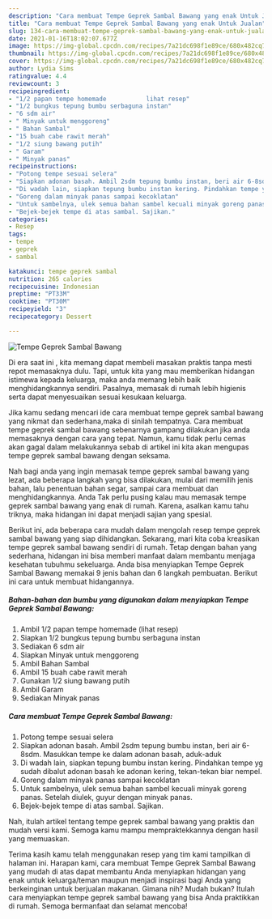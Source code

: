 ```yaml
---
description: "Cara membuat Tempe Geprek Sambal Bawang yang enak Untuk Jualan"
title: "Cara membuat Tempe Geprek Sambal Bawang yang enak Untuk Jualan"
slug: 134-cara-membuat-tempe-geprek-sambal-bawang-yang-enak-untuk-jualan
date: 2021-01-16T18:02:07.677Z
image: https://img-global.cpcdn.com/recipes/7a21dc698f1e89ce/680x482cq70/tempe-geprek-sambal-bawang-foto-resep-utama.jpg
thumbnail: https://img-global.cpcdn.com/recipes/7a21dc698f1e89ce/680x482cq70/tempe-geprek-sambal-bawang-foto-resep-utama.jpg
cover: https://img-global.cpcdn.com/recipes/7a21dc698f1e89ce/680x482cq70/tempe-geprek-sambal-bawang-foto-resep-utama.jpg
author: Lydia Sims
ratingvalue: 4.4
reviewcount: 3
recipeingredient:
- "1/2 papan tempe homemade           lihat resep"
- "1/2 bungkus tepung bumbu serbaguna instan"
- "6 sdm air"
- " Minyak untuk menggoreng"
- " Bahan Sambal"
- "15 buah cabe rawit merah"
- "1/2 siung bawang putih"
- " Garam"
- " Minyak panas"
recipeinstructions:
- "Potong tempe sesuai selera"
- "Siapkan adonan basah. Ambil 2sdm tepung bumbu instan, beri air 6-8sdm. Masukkan tempe ke dalam adonan basah, aduk-aduk"
- "Di wadah lain, siapkan tepung bumbu instan kering. Pindahkan tempe yg sudah dibalut adonan basah ke adonan kering, tekan-tekan biar nempel."
- "Goreng dalam minyak panas sampai kecoklatan"
- "Untuk sambelnya, ulek semua bahan sambel kecuali minyak goreng panas. Setelah diulek, guyur dengan minyak panas."
- "Bejek-bejek tempe di atas sambal. Sajikan."
categories:
- Resep
tags:
- tempe
- geprek
- sambal

katakunci: tempe geprek sambal 
nutrition: 265 calories
recipecuisine: Indonesian
preptime: "PT33M"
cooktime: "PT30M"
recipeyield: "3"
recipecategory: Dessert

---
```



![Tempe Geprek Sambal Bawang](https://img-global.cpcdn.com/recipes/7a21dc698f1e89ce/680x482cq70/tempe-geprek-sambal-bawang-foto-resep-utama.jpg)

Di era  saat ini , kita memang dapat membeli masakan praktis tanpa mesti repot memasaknya dulu. Tapi, untuk kita yang mau memberikan hidangan istimewa kepada keluarga, maka anda memang lebih baik menghidangkannya sendiri. Pasalnya, memasak di rumah lebih higienis serta dapat menyesuaikan sesuai kesukaan keluarga.

Jika kamu sedang mencari ide cara membuat tempe geprek sambal bawang yang nikmat dan sederhana,maka di sinilah tempatnya. Cara membuat tempe geprek sambal bawang  sebenarnya gampang dilakukan jika anda memasaknya dengan cara yang tepat. Namun, kamu tidak perlu cemas akan gagal dalam melakukannya 
sebab di artikel ini kita akan mengupas tempe geprek sambal bawang dengan seksama.  



Nah bagi anda yang ingin memasak tempe geprek sambal bawang yang lezat, ada beberapa langkah yang bisa dilakukan, mulai dari memilih jenis bahan, lalu penentuan bahan segar, sampai cara membuat dan menghidangkannya. Anda Tak perlu pusing kalau mau memasak tempe geprek sambal bawang yang enak di rumah. Karena, asalkan kamu  tahu triknya, maka hidangan ini dapat menjadi sajian yang spesial.

Berikut ini, ada beberapa cara mudah dalam mengolah resep tempe geprek sambal bawang yang siap dihidangkan. Sekarang, mari kita coba kreasikan tempe geprek sambal bawang sendiri di rumah. Tetap dengan bahan yang sederhana, hidangan ini bisa memberi manfaat dalam membantu menjaga kesehatan tubuhmu sekeluarga. Anda bisa menyiapkan Tempe Geprek Sambal Bawang memakai 9 jenis bahan dan 6 langkah pembuatan. Berikut ini cara untuk membuat hidangannya.

<!--inarticleads1-->

##### Bahan-bahan dan bumbu yang digunakan dalam menyiapkan Tempe Geprek Sambal Bawang:

1. Ambil 1/2 papan tempe homemade           (lihat resep)
1. Siapkan 1/2 bungkus tepung bumbu serbaguna instan
1. Sediakan 6 sdm air
1. Siapkan  Minyak untuk menggoreng
1. Ambil  Bahan Sambal
1. Ambil 15 buah cabe rawit merah
1. Gunakan 1/2 siung bawang putih
1. Ambil  Garam
1. Sediakan  Minyak panas




<!--inarticleads2-->

##### Cara membuat Tempe Geprek Sambal Bawang:

1. Potong tempe sesuai selera
1. Siapkan adonan basah. Ambil 2sdm tepung bumbu instan, beri air 6-8sdm. Masukkan tempe ke dalam adonan basah, aduk-aduk
1. Di wadah lain, siapkan tepung bumbu instan kering. Pindahkan tempe yg sudah dibalut adonan basah ke adonan kering, tekan-tekan biar nempel.
1. Goreng dalam minyak panas sampai kecoklatan
1. Untuk sambelnya, ulek semua bahan sambel kecuali minyak goreng panas. Setelah diulek, guyur dengan minyak panas.
1. Bejek-bejek tempe di atas sambal. Sajikan.




Nah, itulah artikel tentang  tempe geprek sambal bawang  yang praktis dan mudah versi kami. Semoga kamu mampu mempraktekkannya dengan hasil yang memuaskan. 

Terima kasih kamu telah menggunakan resep yang tim kami tampilkan di halaman ini. Harapan kami, cara membuat  Tempe Geprek Sambal Bawang yang mudah di atas dapat membantu Anda menyiapkan hidangan yang enak untuk keluarga/teman maupun menjadi inspirasi bagi Anda yang berkeinginan untuk berjualan makanan. Gimana nih? Mudah bukan? Itulah cara menyiapkan tempe geprek sambal bawang yang bisa Anda praktikkan di rumah. Semoga bermanfaat dan selamat mencoba!

